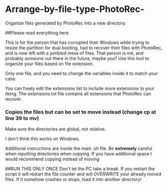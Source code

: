# Arrange-by-file-type-PhotoRec-
Organize files generated by PhotoRec into a new directory.

##Please read everything here

This is for the person that has corrupted their Windows while trying to resize the partition for dual booting, had to recover their files with PhotoRec, and is now left with a jumbled mess of files. That person is me, and probably someone out there in the future, maybe you? Use this tool to organize your files based on file extension.

Only one file, and you need to change the variables inside it to match your case.

You can freely edit the extensions list to include more extensions to your liking. The extensions.txt file contains all extensions that PhotoRec can recover.

### Copies the files but can be set to move instead (change cp at line 39 to mv)

Make sure the directories are global, not relative.

I don't think this works on Windows.

Additional instructions are inside the main .sh file. Be **extremely** careful when inputting directories when copying. If you have additional space I would recommend copying instead of moving

##RUN THIS ONLY ONCE
Don't let the PC take a break. If you restart the script it will restart the file counter and will OVERWRITE your already moved files.
If it somehow crashes or stops, load it into another directory!
